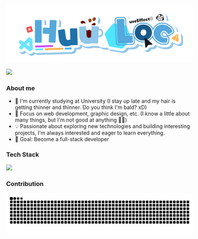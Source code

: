 ![Banner](https://raw.githubusercontent.com/phamhuulocforwork/phamhuulocforwork/refs/heads/main/src/public/banner.svg)

<div align="left">
  <img src="https://readme-typing-svg.demolab.com?font=Inter&weight=800&duration=3000&pause=1000&width=435&lines=Hi+%E2%9C%8C%EF%B8%8F%2C+I'm+Loc;Welcome+to+my+GitHub+profile!+%F0%9F%98%89" />
</div>

### About me

- 🔭 I'm currently studying at University (I stay up late and my hair is getting thinner and thinner. Do you think I'm bald? xD)
- 🌱 Focus on web development, graphic design, etc. (I know a little about many things, but I'm not good at anything 🤦‍♀️)
- 💡 Passionate about exploring new technologies and building interesting projects, I'm always interested and eager to learn everything.
- 🎯 Goal: Become a full-stack developer

### Tech Stack

<div align="left">
  <img src="https://skillicons.dev/icons?i=ts,tailwind,react,redux,nextjs,postman,dotnet,nodejs,fastapi,docker,godot,git,prisma,mongodb,mysql,c,cpp,figma,ae,ai,ps,pr,blender" />
</div>

### Contribution

![Snake animation](https://raw.githubusercontent.com/phamhuulocforwork/phamhuulocforwork/output/github-contribution-grid-snake-dark.svg)
